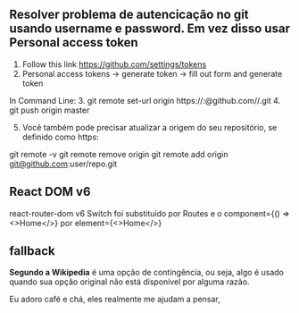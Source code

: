 

## Resolver problema de autencicação no git usando username e password. Em vez disso usar Personal access token
1. Follow this link
https://github.com/settings/tokens
2. Personal access tokens -> generate token -> fill out form and generate token

In Command Line:
3. git remote set-url origin https://<Username>:<token>@github.com/<Username>/<YourRepo>.git
4. git push origin master



5. Você também pode precisar atualizar a origem do seu repositório, se definido como https:</h2>

git remote -v 
git remote remove origin 
git remote add origin git@github.com:user/repo.git  


## React DOM v6 
react-router-dom v6 Switch foi substituído por Routes e o component={() => <>Home</>} por element={<>Home</>}

## fallback 

**Segundo a Wikipedia** é uma opção de contingência, ou seja, algo é usado quando sua opção original não está disponível por alguma razão.


Eu adoro café e chá, eles realmente me ajudam a pensar,



